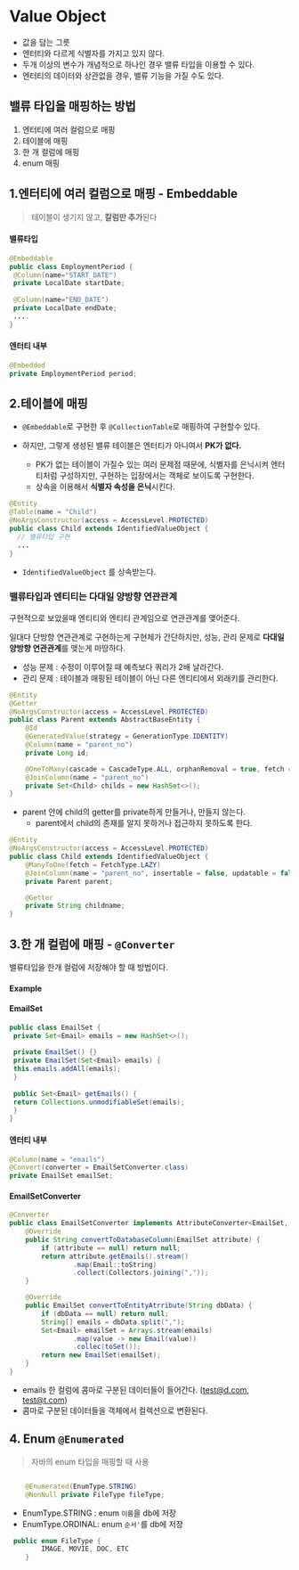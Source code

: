 # Value Object
* 값을 담는 그릇
* 엔터티와 다르게 식별자를 가지고 있지 않다. 
* 두개 이상의 변수가 개념적으로 하나인 경우 밸류 타입을 이용할 수 있다.
* 엔터티의 데이터와 상관없을 경우, 밸류 기능을 가질 수도 있다. 



## 밸류 타입을 매핑하는 방법 

1. 엔터티에 여러 컬럼으로 매핑
2. 테이블에 매핑
3. 한 개 컬럼에 매핑
4. enum 매핑



## 1.엔터티에 여러 컬럼으로 매핑 - Embeddable 

> 테이블이 생기지 않고, **칼럼만 추가**된다 

#### 밸류타입
```java
@Embeddable   
public class EmploymentPeriod {  
 @Column(name="START_DATE")  
 private LocalDate startDate;  
    
 @Column(name="END_DATE")  
 private LocalDate endDate;  
 ....  
}
```
####  엔터티 내부 
```java
@Embedded  
private EmploymentPeriod period;
```



## 2.테이블에 매핑 

* `@Embeddable`로 구현한 후 `@CollectionTable`로 매핑하여 구현할수 있다. 

* 하지만, 그렇게 생성된 밸류 테이블은 엔터티가 아니여서 **PK가 없다.** 
  * PK가 없는 테이블이 가질수 있는 여러 문제점 때문에, 식별자를 은닉시켜 엔터티처럼 구성하지만, 구현하는 입장에서는 객체로 보이도록 구현한다. 
  * 상속을 이용해서 **식별자 속성을 은닉**시킨다.

```java
@Entity  
@Table(name = "Child")  
@NoArgsConstructor(access = AccessLevel.PROTECTED)  
public class Child extends IdentifiedValueObject {
  // 밸류타입 구현
  ...  
}
```
* `IdentifiedValueObject` 를 상속받는다. 

### 밸류타입과 엔티티는 다대일 양방향 연관관계
구현적으로 보았을때 엔티티와 엔티티 관계임으로 연관관계를 맺어준다. 

일대다 단방향 연관관계로 구현하는게 구현체가 간단하지만, 성능, 관리 문제로 **다대일 양방향 연관관계**를 맺는게 마땅하다.

  * 성능 문제 : 수정이 이루어질 때 예측보다 쿼리가 2배 날라간다. 
  * 관리 문제 : 테이블과 매핑된 테이블이 아닌 다른 엔티티에서 외래키를 관리한다. 

```java
@Entity  
@Getter 
@NoArgsConstructor(access = AccessLevel.PROTECTED)    
public class Parent extends AbstractBaseEntity {  
	@Id  
	@GeneratedValue(strategy = GenerationType.IDENTITY)  
	@Column(name = "parent_no")  
	private Long id;

	@OneToMany(cascade = CascadeType.ALL, orphanRemoval = true, fetch = FetchType.LAZY)
	@JoinColumn(name = "parent_no")
	private Set<Child> childs = new HashSet<>();
}
```
* parent 안에 child의 getter를 private하게 만들거나, 만들지 않는다. 
  * parent에서 child의 존재를 알지 못하거나 접근하지 못하도록 한다.

```java
@Entity
@NoArgsConstructor(access = AccessLevel.PROTECTED)   
public class Child extends IdentifiedValueObject {
	@ManyToOne(fetch = FetchType.LAZY)
	@JoinColumn(name = "parent_no", insertable = false, updatable = false)
	private Parent parent;

	@Getter
	private String childname;
}
```



## 3.한 개 컬럼에 매핑 - `@Converter`

밸류타입을 한개 컬럼에 저장해야 할 때 방법이다. 

#### Example
#### EmailSet
```java
public class EmailSet {  
 private Set<Email> emails = new HashSet<>();  
    
 private EmailSet() {}  
 private EmailSet(Set<Email> emails) {  
 this.emails.addAll(emails);  
 }  
    
 public Set<Email> getEmails() {  
 return Collections.unmodifiableSet(emails);  
 }  
}
```
#### 엔터티 내부 
```java
@Column(name = "emails")  
@Convert(converter = EmailSetConverter.class)  
private EmailSet emailSet;
```
#### EmailSetConverter
```java
@Converter
public class EmailSetConverter implements AttributeConverter<EmailSet, String> {
	@Override
	public String convertToDatabaseColumn(EmailSet attribute) {
		if (attribute == null) return null;
		return attribute.getEmails().stream()
				.map(Email::toString)
				.collect(Collectors.joining(","));
	}

	@Override
	public EmailSet convertToEntityAtrribute(String dbData) {
		if (dbData == null) return null;
		String[] emails = dbData.split(",");
		Set<Email> emailSet = Arrays.stream(emails)
				.map(value -> new Email(value))
				.collec(toSet());
		return new EmailSet(emailSet);
	}
}
```
* emails 한 컬럼에 콤마로 구분된 데이터들이 들어간다. (test@d.com, test@t.com)
* 콤마로 구분된 데이터들을 객체에서 컬렉션으로 변환된다.



##  4. Enum  `@Enumerated`

> 자바의 enum 타입을 매핑할 때 사용 

```java

    @Enumerated(EnumType.STRING)
    @NonNull private FileType fileType;
```

- EnumType.STRING : enum `이름`을 db에 저장
- EnumType.ORDINAL: enum `순서'`를 db에 저장

```java
 public enum FileType {
        IMAGE, MOVIE, DOC, ETC
    }
```



